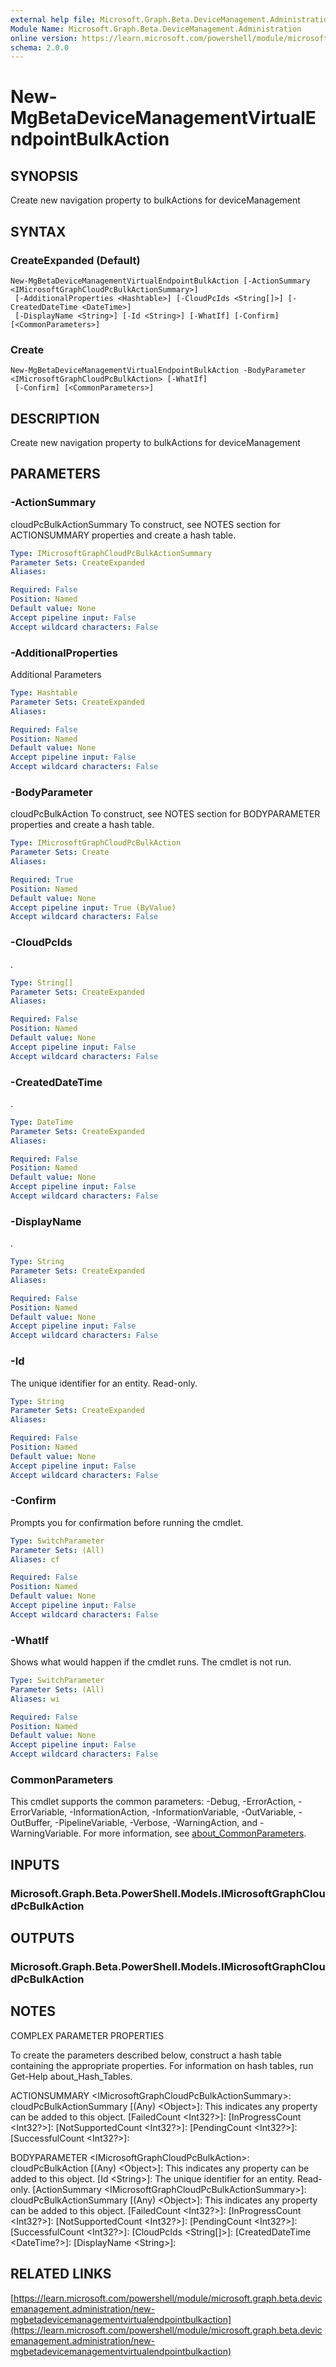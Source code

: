 ```yaml
---
external help file: Microsoft.Graph.Beta.DeviceManagement.Administration-help.xml
Module Name: Microsoft.Graph.Beta.DeviceManagement.Administration
online version: https://learn.microsoft.com/powershell/module/microsoft.graph.beta.devicemanagement.administration/new-mgbetadevicemanagementvirtualendpointbulkaction
schema: 2.0.0
---
```


# New-MgBetaDeviceManagementVirtualEndpointBulkAction

## SYNOPSIS
Create new navigation property to bulkActions for deviceManagement

## SYNTAX

### CreateExpanded (Default)
```
New-MgBetaDeviceManagementVirtualEndpointBulkAction [-ActionSummary <IMicrosoftGraphCloudPcBulkActionSummary>]
 [-AdditionalProperties <Hashtable>] [-CloudPcIds <String[]>] [-CreatedDateTime <DateTime>]
 [-DisplayName <String>] [-Id <String>] [-WhatIf] [-Confirm] [<CommonParameters>]
```

### Create
```
New-MgBetaDeviceManagementVirtualEndpointBulkAction -BodyParameter <IMicrosoftGraphCloudPcBulkAction> [-WhatIf]
 [-Confirm] [<CommonParameters>]
```

## DESCRIPTION
Create new navigation property to bulkActions for deviceManagement

## PARAMETERS

### -ActionSummary
cloudPcBulkActionSummary
To construct, see NOTES section for ACTIONSUMMARY properties and create a hash table.

```yaml
Type: IMicrosoftGraphCloudPcBulkActionSummary
Parameter Sets: CreateExpanded
Aliases:

Required: False
Position: Named
Default value: None
Accept pipeline input: False
Accept wildcard characters: False
```

### -AdditionalProperties
Additional Parameters

```yaml
Type: Hashtable
Parameter Sets: CreateExpanded
Aliases:

Required: False
Position: Named
Default value: None
Accept pipeline input: False
Accept wildcard characters: False
```

### -BodyParameter
cloudPcBulkAction
To construct, see NOTES section for BODYPARAMETER properties and create a hash table.

```yaml
Type: IMicrosoftGraphCloudPcBulkAction
Parameter Sets: Create
Aliases:

Required: True
Position: Named
Default value: None
Accept pipeline input: True (ByValue)
Accept wildcard characters: False
```

### -CloudPcIds
.

```yaml
Type: String[]
Parameter Sets: CreateExpanded
Aliases:

Required: False
Position: Named
Default value: None
Accept pipeline input: False
Accept wildcard characters: False
```

### -CreatedDateTime
.

```yaml
Type: DateTime
Parameter Sets: CreateExpanded
Aliases:

Required: False
Position: Named
Default value: None
Accept pipeline input: False
Accept wildcard characters: False
```

### -DisplayName
.

```yaml
Type: String
Parameter Sets: CreateExpanded
Aliases:

Required: False
Position: Named
Default value: None
Accept pipeline input: False
Accept wildcard characters: False
```

### -Id
The unique identifier for an entity.
Read-only.

```yaml
Type: String
Parameter Sets: CreateExpanded
Aliases:

Required: False
Position: Named
Default value: None
Accept pipeline input: False
Accept wildcard characters: False
```

### -Confirm
Prompts you for confirmation before running the cmdlet.

```yaml
Type: SwitchParameter
Parameter Sets: (All)
Aliases: cf

Required: False
Position: Named
Default value: None
Accept pipeline input: False
Accept wildcard characters: False
```

### -WhatIf
Shows what would happen if the cmdlet runs.
The cmdlet is not run.

```yaml
Type: SwitchParameter
Parameter Sets: (All)
Aliases: wi

Required: False
Position: Named
Default value: None
Accept pipeline input: False
Accept wildcard characters: False
```

### CommonParameters
This cmdlet supports the common parameters: -Debug, -ErrorAction, -ErrorVariable, -InformationAction, -InformationVariable, -OutVariable, -OutBuffer, -PipelineVariable, -Verbose, -WarningAction, and -WarningVariable. For more information, see [about_CommonParameters](http://go.microsoft.com/fwlink/?LinkID=113216).

## INPUTS

### Microsoft.Graph.Beta.PowerShell.Models.IMicrosoftGraphCloudPcBulkAction
## OUTPUTS

### Microsoft.Graph.Beta.PowerShell.Models.IMicrosoftGraphCloudPcBulkAction
## NOTES
COMPLEX PARAMETER PROPERTIES

To create the parameters described below, construct a hash table containing the appropriate properties.
For information on hash tables, run Get-Help about_Hash_Tables.

ACTIONSUMMARY \<IMicrosoftGraphCloudPcBulkActionSummary\>: cloudPcBulkActionSummary
  \[(Any) \<Object\>\]: This indicates any property can be added to this object.
  \[FailedCount \<Int32?\>\]: 
  \[InProgressCount \<Int32?\>\]: 
  \[NotSupportedCount \<Int32?\>\]: 
  \[PendingCount \<Int32?\>\]: 
  \[SuccessfulCount \<Int32?\>\]: 

BODYPARAMETER \<IMicrosoftGraphCloudPcBulkAction\>: cloudPcBulkAction
  \[(Any) \<Object\>\]: This indicates any property can be added to this object.
  \[Id \<String\>\]: The unique identifier for an entity.
Read-only.
  \[ActionSummary \<IMicrosoftGraphCloudPcBulkActionSummary\>\]: cloudPcBulkActionSummary
    \[(Any) \<Object\>\]: This indicates any property can be added to this object.
    \[FailedCount \<Int32?\>\]: 
    \[InProgressCount \<Int32?\>\]: 
    \[NotSupportedCount \<Int32?\>\]: 
    \[PendingCount \<Int32?\>\]: 
    \[SuccessfulCount \<Int32?\>\]: 
  \[CloudPcIds \<String\[\]\>\]: 
  \[CreatedDateTime \<DateTime?\>\]: 
  \[DisplayName \<String\>\]:

## RELATED LINKS

[https://learn.microsoft.com/powershell/module/microsoft.graph.beta.devicemanagement.administration/new-mgbetadevicemanagementvirtualendpointbulkaction](https://learn.microsoft.com/powershell/module/microsoft.graph.beta.devicemanagement.administration/new-mgbetadevicemanagementvirtualendpointbulkaction)




